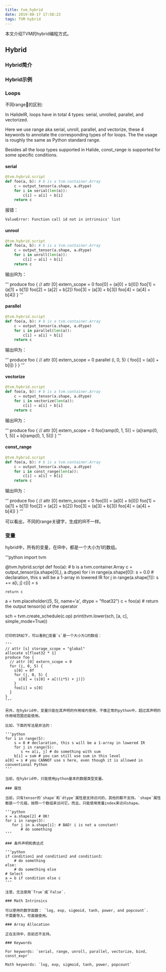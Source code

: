 ```yaml
---
title: tvm_hybrid
date: 2019-08-17 17:58:23
tags: TVM hybrid
---
```


本文介绍TVM的hybrid编程方式。

## Hybrid

### Hybrid简介

### Hybrid示例

### Loops

不同range的区别:

In HalideIR, loops have in total 4 types: serial, unrolled, parallel, and vectorized.

Here we use range aka serial, unroll, parallel, and vectorize, these 4 keywords to annotate the corresponding types of for loops. The the usage is roughly the same as Python standard range.

Besides all the loop types supported in Halide, const_range is supported for some specific conditions.

#### serial

```python
@tvm.hybrid.script
def foo(a, b): # b is a tvm.container.Array
    c = output_tensor(a.shape, a.dtype)
    for i in serial(len(a)):
        c[i] = a[i] + b[i]
    return c
```

报错：

```
ValueError: Function call id not in intrinsics' list
```

#### unrool

```python
@tvm.hybrid.script
def foo(a, b): # b is a tvm.container.Array
    c = output_tensor(a.shape, a.dtype)
    for i in unroll(len(a)):
        c[i] = a[i] + b[i]
    return c
```

输出IR为：

‘’‘
produce foo {
  // attr [0] extern_scope = 0
  foo[0] = (a[0] + b[0])
  foo[1] = (a[1] + b[1])
  foo[2] = (a[2] + b[2])
  foo[3] = (a[3] + b[3])
  foo[4] = (a[4] + b[4])
}
’‘’

#### parallel

```python
@tvm.hybrid.script
def foo(a, b): # b is a tvm.container.Array
    c = output_tensor(a.shape, a.dtype)
    for i in parallel(len(a)):
        c[i] = a[i] + b[i]
    return c
```

输出IR为：

‘’‘
produce foo {
  // attr [0] extern_scope = 0
  parallel (i, 0, 5) {
    foo[i] = (a[i] + b[i])
  }
}
’‘’

#### vectorize

```python
@tvm.hybrid.script
def foo(a, b): # b is a tvm.container.Array
    c = output_tensor(a.shape, a.dtype)
    for i in vectorize(len(a)):
        c[i] = a[i] + b[i]
    return c
```

输出IR为：

‘’‘
produce foo {
  // attr [0] extern_scope = 0
  foo[ramp(0, 1, 5)] = (a[ramp(0, 1, 5)] + b[ramp(0, 1, 5)])
}
’‘’

#### const_range

```python
@tvm.hybrid.script
def foo(a, b): # b is a tvm.container.Array
    c = output_tensor(a.shape, a.dtype)
    for i in const_range(len(a)):
        c[i] = a[i] + b[i]
    return c
```

输出IR为：

‘‘’
produce foo {
  // attr [0] extern_scope = 0
  foo[0] = (a[0] + b[0])
  foo[1] = (a[1] + b[1])
  foo[2] = (a[2] + b[2])
  foo[3] = (a[3] + b[3])
  foo[4] = (a[4] + b[4])
}
‘’‘

可以看出，不同的range关键字，生成的IR不一样。

### 变量

hybrid中，所有的变量，在IR中，都是一个大小为1的数组。

‘’‘python
import tvm

@tvm.hybrid.script
def foo(a): # b is a tvm.container.Array
    c = output_tensor((a.shape[0],), a.dtype)
    for i in range(a.shape[0]):
        s = 0.0
        # declaration, this s will be a 1-array in lowered IR
        for j in range(a.shape[1]):
            s += a[i, j]
        c[i] = s
    
    return c

a = tvm.placeholder((5, 5), name='a', dtype = "float32")
c = foo(a) # return the output tensor(s) of the operator

sch = tvm.create_schedule(c.op)
print(tvm.lower(sch, [a, c], simple_mode=True))
```

打印的IR如下，可以看到变量`s`是一个大小为1的数组：

‘’‘
// attr [s] storage_scope = "global"
allocate s[float32 * 1]
produce foo {
  // attr [0] extern_scope = 0
  for (i, 0, 5) {
    s[0] = 0f
    for (j, 0, 5) {
      s[0] = (s[0] + a[((i*5) + j)])
    }
    foo[i] = s[0]
  }
}
’‘’

另外，在hybrid中，变量只能在其声明的作用域内使用，不像正常的python中，超过其声明的作用域范围还能使用。

比如，下面的写法是非法的：

‘’‘python
for i in range(5):
    s = 0 # declaration, this s will be a 1-array in lowered IR
    for j in range(5):
       s += a[i, j] # do something with sum
    b[i] = sum # you can still use sum in this level
a[0] = s # you CANNOT use s here, even though it is allowed in conventional Python
’‘’

当前，在hybrid中，只能使用python基本的数据类型变量。

### 属性

当前，只有tensor的`shape`和`dtype`属性是支持访问的，其他的都不支持。`shape`属性都是一个元祖，按照一个数组来访问它。而且，只能使用常量index来访问shape。

‘’‘python
x = a.shape[2] # OK!
for i in range(3):
   for j in a.shape[i]: # BAD! i is not a constant!
       # do something
’‘’

### 条件声明和表达式

‘’‘python
if condition1 and condition2 and condition3:
    # do something
else:
    # do something else
# Select
a = b if condition else c
’‘’

注意，无法使用`True`或`False`.

### Math Intrinsics

可以使用的数学函数： `log, exp, sigmoid, tanh, power, and popcount`.
不需要导入，可直接使用。

### Array Allocation

正在支持中，目前还不支持。

### Keywords

For keywords: `serial, range, unroll, parallel, vectorize, bind, const_expr`

Math keywords: `log, exp, sigmoid, tanh, power, popcount`
